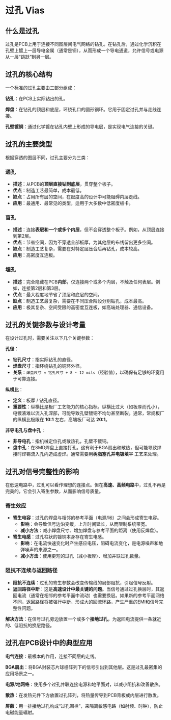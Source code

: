 # 过孔 Vias

## 什么是过孔

过孔是PCB上用于连接不同图层间电气网络的钻孔。在钻孔后，通过化学沉积在孔壁上镀上一层导电金属（通常是铜），从而形成一个导电通道，允许信号或电源从一层“跳跃”到另一层。



## 过孔的核心结构

一个标准的过孔主要由三部分组成：

**钻孔**：在PCB上实际钻出的孔。

**焊盘**：在钻孔的顶层和底层，环绕孔口的圆形铜环。它用于固定过孔并与走线连接。

**孔壁镀铜**：通过化学镀在钻孔内壁上形成的导电层，是实现电气连接的关键。



## 过孔的主要类型

根据穿透的图层不同，过孔主要分为三类：

### 通孔
*   **描述**：从PCB的**顶层直接钻到底层**，贯穿整个板子。
*   **优点**：制造工艺最简单，成本最低。
*   **缺点**：占用所有层的空间，在密度高的设计中可能阻碍内层走线。
*   **应用**：最通用、最常见的类型，适用于大多数中低密度板卡。

### 盲孔
*   **描述**：连接**表层和一个或多个内层**，但不会穿透整个板子。例如，从顶层连接到第2层。
*   **优点**：节省空间，因为不穿透全部板厚，为其他层的布线留出更多空间。
*   **缺点**：制造工艺复杂，需要在对特定层压合后再钻孔，成本较高。
*   **应用**：高密度互连板。

### 埋孔
*   **描述**：完全隐藏在PCB**内部**，仅连接两个或多个内层，不触及任何表层。例如，连接第2层和第3层。
*   **优点**：最大程度地节省了顶层和底层的空间。
*   **缺点**：制造工艺最复杂，需要在不同压合阶段分别钻孔，成本最高。
*   **应用**：极其复杂、空间受限的高密度互连板，如高端处理器、通信设备。





## 过孔的关键参数与设计考量

在设计过孔时，需要关注以下几个关键参数：

**孔径**：

*   **钻孔尺寸**：指实际钻孔的直径。
*   **焊盘尺寸**：指环绕钻孔的铜环外径。
*   **关系**：`焊盘尺寸 ≈ 钻孔尺寸 + 8 ~ 12 mils`（经验值），以确保有足够的环宽用于可靠连接。

**纵横比**：

*   **定义**：板厚 / 钻孔直径。
*   **重要性**：纵横比是板厂工艺能力的核心指标。纵横比过大（如板厚而孔小），电镀液难以流入孔深部，可能导致孔壁镀铜不均匀甚至断裂。通常，常规板厂的纵横比极限在 **10:1** 左右，高端板厂可达 **20:1**。

**非导电孔与盘中孔**：

*   **非导电孔**：指机械定位孔或散热孔，孔壁不镀铜。
*   **盘中孔**：在SMD焊盘上直接打孔。这有利于BGA扇出和散热，但可能导致焊接时焊锡流入孔内造成虚焊。通常需要用**树脂塞孔并电镀填平** 工艺来处理。



## 过孔对信号完整性的影响

在低速电路中，过孔可以看作理想的连接点。但在**高速、高频电路**中，过孔不再是完美的，它会引入寄生参数，从而影响信号质量。

### 寄生效应
*   **寄生电容**：过孔的焊盘与相邻的参考平面（电源/地）之间会形成寄生电容。
    *   **影响**：会导致信号边沿变缓，上升时间延长，从而限制系统带宽。
    *   **减小方法**：减小焊盘尺寸、增加焊盘与参考平面的距离（使用反焊盘）。
*   **寄生电感**：过孔柱状的镀铜本身存在寄生电感。
    *   **影响**：在电流快速变化时产生感应电压，阻碍电流变化，是电源噪声和地弹噪声的来源之一。
    *   **减小方法**：使用更短的过孔（减小板厚）、增加并联过孔数量。

### 阻抗不连续与返回路径
*   **阻抗不连续**：过孔的寄生参数会改变传输线的局部阻抗，引起信号反射。
*   **返回路径中断**：这是**高速设计中最关键的问题**。当信号通过过孔换层时，其返回电流（通常在相邻的参考平面中流动）也需要换层。如果新的参考平面网络不同，返回路径将被强行中断，形成大的回流环路，产生严重的EMI和信号完整性问题。

**解决方法**：在信号过孔旁边放置一个或多个**接地过孔**，为返回电流提供一条就近的、低阻抗的换层路径。



## 过孔在PCB设计中的典型应用

**电气连接**：最根本的作用，连接不同层的走线。

**BGA扇出**：将BGA封装芯片球栅阵列下的信号引出到其他层。这是过孔最密集的应用场景之一。

**电源/地网络**：使用多个过孔并联连接电源和地平面对，以减小阻抗和改善散热。

**散热**：在发热元件下方放置过孔阵列，将热量传导到PCB背板或内层进行散发。

**屏蔽**：用一排接地过孔构成“过孔围栏”，来隔离敏感电路（如射频、时钟），防止电磁能量辐射。

